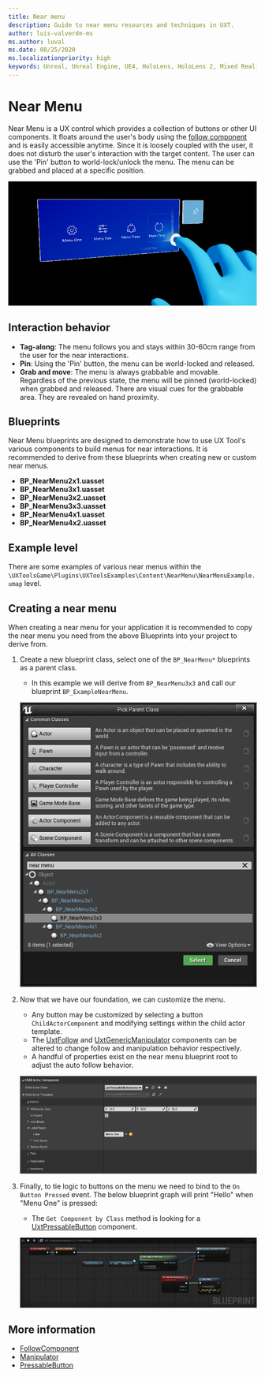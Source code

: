 ```yaml
---
title: Near menu
description: Guide to near menu resources and techniques in UXT.
author: luis-valverde-ms
ms.author: luval
ms.date: 08/25/2020
ms.localizationpriority: high
keywords: Unreal, Unreal Engine, UE4, HoloLens, HoloLens 2, Mixed Reality, development, MRTK, UXT, UX Tools, Manipulator Component, direct manipulation
---
```


# Near Menu

Near Menu is a UX control which provides a collection of buttons or other UI components. It floats around the user's body using the [follow component](follow-component.md) and is easily accessible anytime. Since it is loosely coupled with the user, it does not disturb the user's interaction with the target content. The user can use the 'Pin' button to world-lock/unlock the menu. The menu can be grabbed and placed at a specific position.

![NearMenu](Images/NearMenu/NearMenu.png)

## Interaction behavior

- **Tag-along**: The menu follows you and stays within 30-60cm range from the user for the near interactions.
- **Pin**: Using the 'Pin' button, the menu can be world-locked and released.
- **Grab and move**: The menu is always grabbable and movable. Regardless of the previous state, the menu will be pinned (world-locked) when grabbed and released. There are visual cues for the grabbable area. They are revealed on hand proximity.

## Blueprints

Near Menu blueprints are designed to demonstrate how to use UX Tool's various components to build menus for near interactions. It is recommended to derive from these blueprints when creating new or custom near menus.

- **BP_NearMenu2x1.uasset**
- **BP_NearMenu3x1.uasset**
- **BP_NearMenu3x2.uasset**
- **BP_NearMenu3x3.uasset**
- **BP_NearMenu4x1.uasset**
- **BP_NearMenu4x2.uasset**

## Example level

There are some examples of various near menus within the `\UXToolsGame\Plugins\UXToolsExamples\Content\NearMenu\NearMenuExample.umap` level.

## Creating a near menu
When creating a near menu for your application it is recommended to copy the near menu you need from the above Blueprints into your project to derive from.

1. Create a new blueprint class, select one of the `BP_NearMenu*` blueprints as a parent class.
    * In this example we will derive from `BP_NearMenu3x3` and call our blueprint `BP_ExampleNearMenu`.

    ![ParentClass](Images/NearMenu/NearMenuParentClass.png)

2. Now that we have our foundation, we can customize the menu.
    * Any button may be customized by selecting a button `ChildActorComponent` and modifying settings within the child actor template.
    * The [UxtFollow](follow-component.md) and [UxtGenericManipulator](manipulator.md) components can be altered to change follow and manipulation behavior respectively.
    * A handful of properties exist on the near menu blueprint root to adjust the auto follow behavior.

    ![Customize](Images/NearMenu/NearMenuCustomize.png)

3. Finally, to tie logic to buttons on the menu we need to bind to the `On Button Pressed` event. The below blueprint graph will print "Hello" when "Menu One" is pressed:
    * The `Get Component by Class` method is looking for a [UxtPressableButton](pressable-button.md) component.

    ![EventGraph](Images/NearMenu/NearMenuEventGraph.png)

## More information
* [FollowComponent](follow-component.md)
* [Manipulator](manipulator.md)
* [PressableButton](pressable-button.md)
